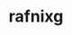---
title: rafnixg
github: https://github.com/rafnixg
mode: dark
transition: 1s
score: 56.8
archetype:
- Code
---